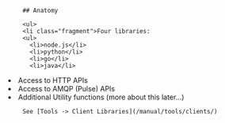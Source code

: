 		## Anatomy

		<ul>
		<li class="fragment">Four libraries:
		<ul>
		  <li>node.js</li>
		  <li>python</li>
		  <li>go</li>
		  <li>java</li>
  </ul></li>
		<li class="fragment">Access to HTTP APIs</li>
		<li class="fragment">Access to AMQP (Pulse) APIs</li>
		<li class="fragment">Additional Utility functions (more about this later...)</li>
		</ul>

		See [Tools -> Client Libraries](/manual/tools/clients/)
